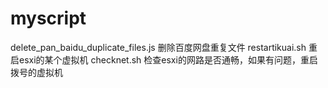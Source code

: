 # myscript
delete_pan_baidu_duplicate_files.js
删除百度网盘重复文件
restartikuai.sh
重启esxi的某个虚拟机
checknet.sh
检查esxi的网路是否通畅，如果有问题，重启拨号的虚拟机
